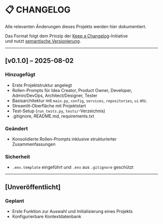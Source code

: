 # 📋 CHANGELOG

Alle relevanten Änderungen dieses Projekts werden hier dokumentiert.

Das Format folgt dem Prinzip der [Keep a Changelog](https://keepachangelog.com/de/1.0.0/)-Initiative  
und nutzt [semantische Versionierung](https://semver.org/lang/de/).

---

## [v0.1.0] – 2025-08-02
### Hinzugefügt
- Erste Projektstruktur angelegt
- Rollen-Prompts für Idea Creator, Product Owner, Developer, Admin/DevOps, Architect/Designer, Tester
- Basisarchitektur mit `main.py`, `config`, `services`, `repositories`, `ui` etc.
- Streamlit-Oberfläche mit Projektstart
- Test-Setup (`run_tests.py`, `tests/`-Verzeichnis)
- .gitignore, README.md, requirements.txt

### Geändert
- Konsolidierte Rollen-Prompts inklusive strukturierter Zusammenfassungen

### Sicherheit
- `.env.template` eingeführt und `.env` aus `.gitignore` geschützt

---

## [Unveröffentlicht]
### Geplant
- Erste Funktion zur Auswahl und Initialisierung eines Projekts
- Konfigurierbare Kontextdatenbank

